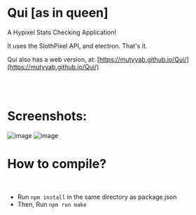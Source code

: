 <h1>Qui [as in queen]</h1>

A Hypixel Stats Checking Application!

It uses the SlothPixel API, and electron. That's it.

Qui also has a web version, at: [https://mutyyab.github.io/Qui/](https://mutyyab.github.io/Qui/)

<br/>
<br/>

<h1>Screenshots:</h1>

![image](https://user-images.githubusercontent.com/83178953/130365999-797be4d2-9b2d-40c9-8de0-9e1cdd8428c4.png)
![image](https://user-images.githubusercontent.com/83178953/130366011-88fc3e77-9598-4d7f-9c4f-0752ccb083b8.png)

<h1>How to compile?</h1>
<br/>

- Run `npm install` in the same directory as package.json
- Then, Run `npm run make`
